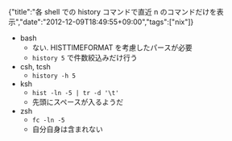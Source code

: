 {"title":"各 shell での history コマンドで直近 n のコマンドだけを表示","date":"2012-12-09T18:49:55+09:00","tags":["nix"]}

- bash
  - ない. HISTTIMEFORMAT を考慮したパースが必要
  - `history 5` で件数絞込みだけ行う
- csh, tcsh
  - `history -h 5`
- ksh
  - `hist -ln -5 | tr -d '\t'`
  - 先頭にスペースが入るようだ
- zsh
  - `fc -ln -5`
  - 自分自身は含まれない
